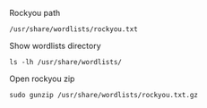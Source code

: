 Rockyou path
```
/usr/share/wordlists/rockyou.txt
```

Show wordlists directory
```
ls -lh /usr/share/wordlists/
```

Open rockyou zip
```
sudo gunzip /usr/share/wordlists/rockyou.txt.gz
```
